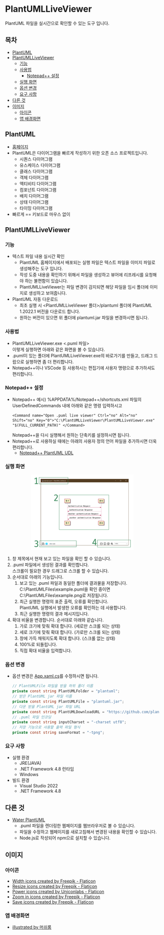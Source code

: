 # PlantUMLLiveViewer
PlantUML 파일을 실시간으로 확인할 수 있는 도구 입니다.

## 목차
- [PlantUML](#plantuml)
- [PlantUMLLiveViewer](#plantumlliveviewer-1)
    - [기능](#기능)
    - [사용법](#사용법)
        - [Notepad++ 설정](#notepad-설정)
    - [실행 화면](#실행-화면)
    - [옵션 변경](#옵션-변경)
    - [요구 사항](#요구-사항)
- [다른 것](#다른-것)
- [이미지](#이미지)
    - [아이콘](#아이콘)
    - [앱 배경화면](#앱-배경화면)

## PlantUML

- [홈페이지](https://plantuml.com/)
- PlantUML은 다이어그램을 빠르게 작성하기 위한 오픈 소스 프로젝트입니다.
    - 시퀀스 다이어그램
    - 유스케이스 다이어그램
    - 클래스 다이어그램
    - 객체 다이어그램
    - 액티비티 다이어그램
    - 컴포넌트 다이어그램
    - 배치 다이어그램
    - 상태 다이어그램
    - 타이밍 다이어그램
- 빠르게 == 키보드로 마우스 없이

## PlantUMLLiveViewer

### 기능

- 텍스트 파일 내용 실시간 확인
    - PlantUML 홈페이지에서 배포되는 실행 파일은 텍스트 파일을 이미지 파일로 생성해주는 도구 입니다.
    - 작성 도중 내용을 확인하기 위해서 파일을 생성하고 뷰어에 리프레시를 요청해야 하는 불편함이 있습니다.
    - PlantUMLLiveViewer는 파일 변경이 감지되면 해당 파일을 임시 폴더에 이미지로 생성하고 보여줍니다.
- PlantUML 자동 다운로드
    - 최초 실행 시 <PlantUMLLiveViewer 폴더>/plantuml 폴더에 PlantUML 1.2022.1 버전을 다운로드 합니다.
    - 원하는 버전이 있으면 위 폴더에 plantuml.jar 파일을 변경하시면 됩니다.

### 사용법
- PlantUMLLiveViewer.exe <.puml 파일><br />
  이렇게 실행하면 아래와 같은 화면을 볼 수 있습니다.
- .puml이 있는 폴더에 PlantUMLLiveViewer.exe의 바로가기를 만들고, 드래그 드랍으로 실행하면 좀 더 편리합니다.
- Notepad++이나 VSCode 등 사용하시는 편집기에 사용자 명령으로 추가하셔도 편리합니다.

### Notepad++ 설정
- Notepad++ 예시) %APPDATA%/Notepad++/shortcuts.xml 파일의 UserDefinedCommands 내에 아래와 같은 명령 입력하시고
  ```
  <Command name="Open .puml live viewer" Ctrl="no" Alt="no" Shift="no" Key="0">"C:\PlantUMLLiveViewer\PlantUMLLiveViewer.exe" "$(FULL_CURRENT_PATH)" </Command>
  ```
  Notepad++을 다시 실행해서 원하는 단축키를 설정하시면 됩니다.
- Notepad++로 사용하실 때에는 아래의 사용자 정의 언어 파일을 추가하시면 더욱 편리합니다.
    - [Notepad++ PlantUML UDL](https://github.com/brianmaher84/PlantUML_Notepad-_UDL)

### 실행 화면

<center><img src="./screenshot/screenshot.png" width="66.67%"></center>

1. 창 제목에서 현재 보고 있는 파일을 확인 할 수 있습니다.
1. .puml 파일에서 생성된 결과를 확인합니다.<br />
   스크롤이 필요한 경우 드래그로 스크롤 할 수 있습니다.
1. 순서대로 아래의 기능입니다.
    1. 보고 있는 .puml 파일과 동일한 폴더에 결과물을 저장합니다.<br />
       C:\PlantUMLFiles\example.puml을 확인 중이면 C:\PlantUMLFiles\example.png로 저장됩니다.
    1. 최근 실행한 명령의 표준 출력, 오류를 확인합니다.<br />
       PlantUML 실행에서 발생한 오류를 확인하는 데 사용합니다.
    1. 최근 실행한 명령의 결과 메시지입니다.
1. 확대 비율을 변경합니다. 순서대로 아래와 같습니다.
    1. 가로 크기에 맞춰 확대 합니다. (세로만 스크롤 되는 상태)
    1. 세로 크기에 맞춰 확대 합니다. (가로만 스크롤 되는 상태)
    1. 창에 가득 채워지도록 확대 합니다. (스크롤 없는 상태)
    1. 100%로 되돌립니다.
    1. 직접 확대 비율을 입력합니다.

### 옵션 변경

- 옵션 변경은 [App.xaml.cs](./App.xaml.cs)를 수정하시면 됩니다.<br />
  ```csharp
  // PlantUMLFile 파일을 받을 하위 폴더 이름
  private const string PlantUMLFolder = "plantuml";
  // 받은 PlantUML jar 파일 이름
  private const string PlantUMLFile = "plantuml.jar";
  // 다운 받을 PlantUML jar 파일 URL
  private const string PlantUMLDownloadURL = "https://github.com/plantuml/plantuml/releases/download/v1.2022.1/plantuml-1.2022.1.jar";
  // .puml 파일 인코딩
  private const string inputCharset = "-charset utf8";
  // 저장 기능으로 사용할 출력 파일 형식
  private const string saveFormat = "-tpng";
  ```

### 요구 사항

- 실행 환경
    - JRE(JAVA)
    - .NET Framework 4.8 런타임
    - Windows
- 빌드 환경
    - Visual Studio 2022
    - .NET Framework 4.8

## 다른 것

- [Water PlantUML](https://github.com/Ebonsignori/water-plant-uml)
    - .puml 파일을 렌더링한 웹페이지를 웹브라우저로 볼 수 있습니다.
    - 파일을 수정하고 웹페이지를 새로고침해서 변경된 내용을 확인할 수 있습니다.
    - Node.js로 작성되어 npm으로 설치할 수 있습니다.

## 이미지

### 아이콘
- [Width icons created by Freepik - Flaticon](https://www.flaticon.com/free-icons/width)
- [Resize icons created by Freepik - Flaticon](https://www.flaticon.com/free-icons/resize)
- [Power icons created by Uniconlabs - Flaticon](https://www.flaticon.com/free-icons/power)
- [Zoom in icons created by Freepik - Flaticon](https://www.flaticon.com/free-icons/zoom-in)
- [Save icons created by Freepik - Flaticon](https://www.flaticon.com/free-icons/save)

### 앱 배경화면
- [illustrated by 머쉬룸](https://blog.naver.com/lastmistake/221002125678)